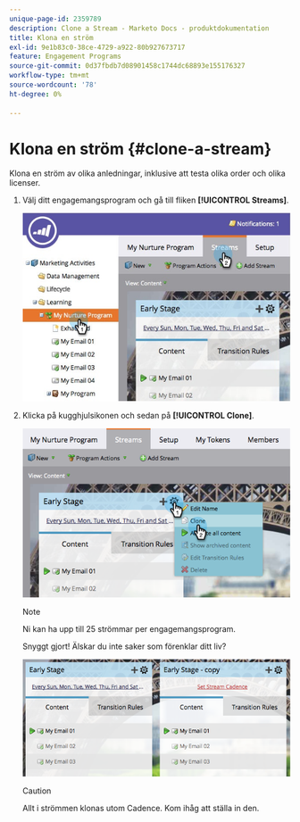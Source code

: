 ```yaml
---
unique-page-id: 2359789
description: Clone a Stream - Marketo Docs - produktdokumentation
title: Klona en ström
exl-id: 9e1b83c0-38ce-4729-a922-80b927673717
feature: Engagement Programs
source-git-commit: 0d37fbdb7d08901458c1744dc68893e155176327
workflow-type: tm+mt
source-wordcount: '78'
ht-degree: 0%

---
```


# Klona en ström {#clone-a-stream}

Klona en ström av olika anledningar, inklusive att testa olika order och olika licenser.

1. Välj ditt engagemangsprogram och gå till fliken **[!UICONTROL Streams]**.

   ![](assets/cloneasteam.jpg)

1. Klicka på kugghjulsikonen och sedan på **[!UICONTROL Clone]**.

   ![](assets/image2014-9-15-17-3a0-3a23.png)

   >[!NOTE]
   >
   >Ni kan ha upp till 25 strömmar per engagemangsprogram.

   Snyggt gjort! Älskar du inte saker som förenklar ditt liv?

   ![](assets/image2014-9-15-17-3a1-3a20.png)

   >[!CAUTION]
   >
   >Allt i strömmen klonas utom Cadence. Kom ihåg att ställa in den.
